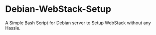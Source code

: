 # Debian-WebStack-Setup
A Simple Bash Script for Debian server to Setup WebStack  without any Hassle.
